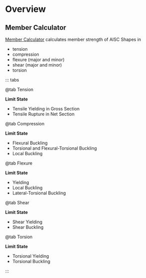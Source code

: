 ---
---

# Overview

## Member Calculator

[Member Calculator](./member-calculator.md) calculates member strength of AISC Shapes in

- tension
- compression
- flexure (major and minor)
- shear (major and minor)
- torsion

::: tabs

@tab Tension

**Limit State**

- Tensile Yielding in Gross Section
- Tensile Rupture in Net Section

@tab Compression

**Limit State**

- Flexural Buckling
- Torsional and Flexural-Torsional Buckling
- Local Buckling

@tab Flexure

**Limit State**

- Yielding
- Local Buckling
- Lateral-Torsional Buckling

@tab Shear

**Limit State**

- Shear Yielding
- Shear Buckling

@tab Torsion

**Limit State**

- Torsional Yielding
- Torsional Buckling

:::